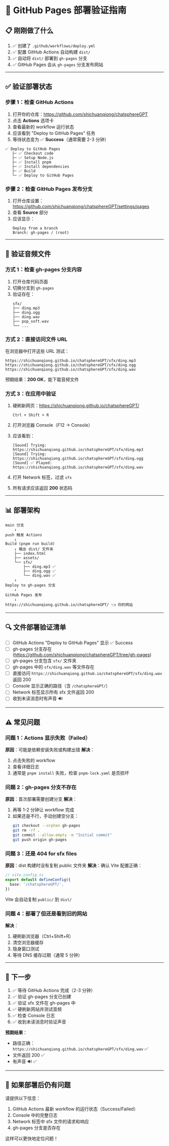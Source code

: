 # 🚀 GitHub Pages 部署验证指南

## 📋 刚刚做了什么

1. ✅ 创建了 `.github/workflows/deploy.yml`
2. ✅ 配置 GitHub Actions 自动构建 `dist/` 
3. ✅ 自动将 `dist/` 部署到 `gh-pages` 分支
4. ✅ GitHub Pages 会从 `gh-pages` 分支发布网站

---

## ✅ 验证部署状态

### 步骤 1：检查 GitHub Actions

1. 打开你的仓库：https://github.com/shichuanqiong/chatsphereGPT
2. 点击 **Actions** 选项卡
3. 查看最新的 workflow 运行状态
4. 应该看到 "Deploy to GitHub Pages" 任务
5. 等待状态变为 ✅ **Success**（通常需要 2-3 分钟）

```
✅ Deploy to GitHub Pages
   ├─ ✅ Checkout code
   ├─ ✅ Setup Node.js
   ├─ ✅ Install pnpm
   ├─ ✅ Install dependencies
   ├─ ✅ Build
   └─ ✅ Deploy to GitHub Pages
```

### 步骤 2：检查 GitHub Pages 发布分支

1. 打开仓库设置：https://github.com/shichuanqiong/chatsphereGPT/settings/pages
2. 查看 **Source** 部分
3. 应该显示：
   ```
   Deploy from a branch
   Branch: gh-pages / (root)
   ```

---

## 🎵 验证音频文件

### 方式 1：检查 gh-pages 分支内容

1. 打开仓库代码页面
2. 切换分支到 `gh-pages`
3. 验证存在：
   ```
   sfx/
   ├── ding.mp3
   ├── ding.ogg
   ├── ding.wav
   ├── pop_soft.wav
   └── ...
   ```

### 方式 2：直接访问文件 URL

在浏览器中打开这些 URL 测试：

```
https://shichuanqiong.github.io/chatsphereGPT/sfx/ding.mp3
https://shichuanqiong.github.io/chatsphereGPT/sfx/ding.ogg
https://shichuanqiong.github.io/chatsphereGPT/sfx/ding.wav
```

预期结果：**200 OK**，能下载音频文件

### 方式 3：在应用中验证

1. 硬刷新网页：https://shichuanqiong.github.io/chatsphereGPT/
   ```
   Ctrl + Shift + R
   ```

2. 打开浏览器 Console（F12 → Console）

3. 应该看到：
   ```
   [Sound] Trying: https://shichuanqiong.github.io/chatsphereGPT/sfx/ding.mp3
   [Sound] Trying: https://shichuanqiong.github.io/chatsphereGPT/sfx/ding.ogg
   [Sound] ✅ Played: https://shichuanqiong.github.io/chatsphereGPT/sfx/ding.wav
   ```

4. 打开 Network 标签，过滤 `sfx`
5. 所有请求应该返回 **200** 状态码

---

## 📊 部署架构

```
main 分支
    ↓
push 触发 Actions
    ↓
Build (pnpm run build)
    ↓ 输出 dist/ 文件夹
    ├── index.html
    ├── assets/
    └── sfx/
        ├── ding.mp3 ✅
        ├── ding.ogg ✅
        └── ding.wav ✅
    ↓
Deploy to gh-pages 分支
    ↓
GitHub Pages 发布
    ↓
https://shichuanqiong.github.io/chatsphereGPT/ 👈 你的网站
```

---

## 🔍 文件部署验证清单

- [ ] GitHub Actions "Deploy to GitHub Pages" 显示 ✅ Success
- [ ] gh-pages 分支存在 (https://github.com/shichuanqiong/chatsphereGPT/tree/gh-pages)
- [ ] gh-pages 分支包含 `sfx/` 文件夹
- [ ] gh-pages 中的 `sfx/ding.wav` 等文件存在
- [ ] 直接访问 `https://shichuanqiong.github.io/chatsphereGPT/sfx/ding.wav` 返回 200
- [ ] Console 显示正确的路径（含 `/chatsphereGPT/`）
- [ ] Network 标签显示所有 sfx 文件返回 200
- [ ] 收到未读消息时有声音 🔊

---

## ⚠️ 常见问题

### 问题 1：Actions 显示失败（Failed）
**原因**：可能是依赖安装失败或构建出错
**解决**：
1. 点击失败的 workflow
2. 查看详细日志
3. 通常是 `pnpm install` 失败，检查 `pnpm-lock.yaml` 是否损坏

### 问题 2：gh-pages 分支不存在
**原因**：首次部署需要创建分支
**解决**：
1. 再等 1-2 分钟让 workflow 完成
2. 如果还是不行，手动创建空分支：
   ```bash
   git checkout --orphan gh-pages
   git rm -rf .
   git commit --allow-empty -m "Initial commit"
   git push origin gh-pages
   ```

### 问题 3：还是 404 for sfx files
**原因**：dist 构建时没有复制 public 文件夹
**解决**：确认 Vite 配置正确：
```typescript
// vite.config.ts
export default defineConfig({
  base: '/chatsphereGPT/',
})
```
Vite 会自动复制 `public/` 到 `dist/`

### 问题 4：部署了但还是看到旧的网站
**解决**：
1. 硬刷新浏览器（Ctrl+Shift+R）
2. 清空浏览器缓存
3. 隐身窗口测试
4. 等待 DNS 缓存过期（通常 5 分钟）

---

## 📝 下一步

1. ✅ 等待 GitHub Actions 完成（2-3 分钟）
2. ✅ 验证 gh-pages 分支已创建
3. ✅ 验证 sfx 文件在 gh-pages 中
4. ✅ 硬刷新网站并测试音频
5. ✅ 检查 Console 日志
6. ✅ 收到未读消息时验证声音

**预期结果**：
- 路径正确：`https://shichuanqiong.github.io/chatsphereGPT/sfx/ding.wav` ✅
- 文件返回 200 ✅
- 有声音 🔊 ✅

---

## 🎯 如果部署后仍有问题

请提供以下信息：
1. GitHub Actions 最新 workflow 的运行状态（Success/Failed）
2. Console 中的完整日志
3. Network 标签中 sfx 文件的请求和响应
4. gh-pages 分支是否存在

这样可以更快地定位问题！
